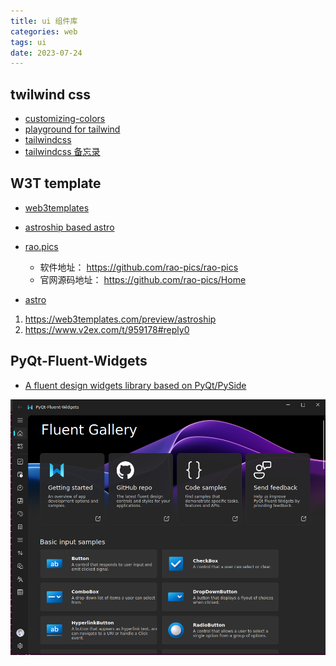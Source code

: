 ```yaml
---
title: ui 组件库
categories: web
tags: ui
date: 2023-07-24
---
```


## twilwind css

- [customizing-colors](https://tailwindcss.com/docs/customizing-colors)
- [playground for tailwind](https://play.tailwindcss.com/)
- [tailwindcss](https://www.tailwindcss.cn/)
- [tailwindcss 备忘录](https://wangchujiang.com/reference/docs/tailwindcss.html)


## W3T template

- [web3templates](https://web3templates.com/)
- [astroship based astro](https://github.com/surjithctly/astroship)
- [rao.pics](https://rao.pics)
    - 软件地址： https://github.com/rao-pics/rao-pics
    - 官网源码地址： https://github.com/rao-pics/Home

- [astro](https://astro.build/blog/)


1. https://web3templates.com/preview/astroship
2. https://www.v2ex.com/t/959178#reply0


## PyQt-Fluent-Widgets

- [A fluent design widgets library based on PyQt/PySide](https://github.com/zhiyiYo/PyQt-Fluent-Widgets)

![imgs/pyqt.png](imgs/pyqt.png)
